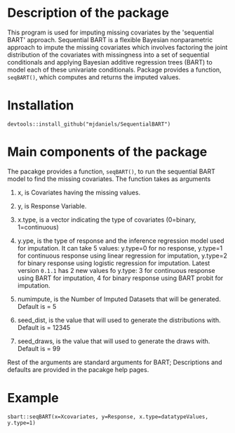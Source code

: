 
<!-- README.md is generated from README.Rmd. Please edit that file -->
Description of the package
==========================

This program is used for imputing missing covariates by the 'sequential BART' approach. Sequential BART is a flexible Bayesian nonparametric approach to impute the missing covariates which involves factoring the joint distribution of the covariates with missingness into a set of sequential conditionals and applying Bayesian additive regression trees (BART) to model each of these univariate conditionals. Package provides a function, `seqBART()`, which computes and returns the imputed values.

Installation
============

`devtools::install_github("mjdaniels/SequentialBART")`

Main components of the package
==============================

The pacakge provides a function, `seqBART()`, to run the sequential BART model to find the missing covariates. The function takes as arguments

1.  x, is Covariates having the missing values.

2.  y, is Response Variable.

3.  x.type, is a vector indicating the type of covariates (0=binary, 1=continuous)

4.  y.ype, is the type of response and the inference regression model used for imputation. It can take 5 values: y.type=0 for no response, y.type=1 for continuous response using linear regression for imputation, y.type=2 for binary response using logistic regression for imputation. Latest version `0.1.1` has 2 new values fo y.type: 3 for continuous response using BART for imputation, 4 for binary response using BART probit for imputation.

5.  numimpute, is the Number of Imputed Datasets that will be generated. Default is = 5

6.  seed\_dist, is the value that will used to generate the distributions with. Default is = 12345

7.  seed\_draws, is the value that will used to generate the draws with. Default is = 99

Rest of the arguments are standard arguments for BART; Descriptions and defaults are provided in the pacakge help pages.

Example
=======

`sbart::seqBART(x=Xcovariates, y=Response, x.type=datatypeValues, y.type=1)`
